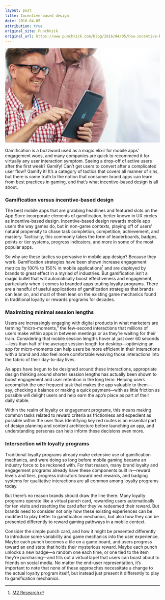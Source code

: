 ```yaml
---
layout: post
title: Incentive-based design
date: 2016-04-05
attribution: true
original_site: Punchkick
original_url: https://www.punchkick.com/blog/2016/04/05/how-incentive-based-design-can-maximize-app-engagement
---
```


![A man smiles while showing another man something on an iPad, presumably a delightful incentive-based design pattern.](/assets/incentive-based-design.jpeg)

Gamification is a buzzword used as a magic elixir for mobile apps’ engagement woes, and many companies are quick to recommend it for virtually any user interaction symptom. Seeing a drop-off of active users after the first week? Gamify! Can’t get users to convert after a complicated user flow? Gamify it! It’s a category of tactics that covers all manner of sins, but there is some truth to the notion that consumer brand apps can learn from best practices in gaming, and that’s what incentive-based design is all about.

### Gamification versus incentive-based design

The best mobile apps that are grabbing headlines and featured slots on the App Store incorporate elements of gamification, better known in UX circles as incentive-based design. Incentive-based design rewards mobile app users the way games do, but in non-game contexts, playing off of users’ natural propensity to chase task completion, competition, achievement, and mastery. Tactically, this commonly takes the form of leaderboards, badges, points or tier systems, progress indicators, and more in some of the most popular apps.

So why are these tactics so pervasive in mobile app design? Because they work. Gamification strategies have been shown increase engagement metrics by 100% to 150% in mobile applications[^1] and are deployed by brands to great effect in a myriad of industries. But gamification isn’t a magic bullet that will automatically boost effectiveness and engagement, particularly when it comes to branded apps touting loyalty programs. There are a handful of useful applications of gamification strategies that brands can lean on, and most of them lean on the existing game mechanics found in traditional loyalty or rewards programs for decades.

### Maximizing minimal session lengths

Users are increasingly engaging with digital products in what marketers are terming “micro-moments,” the few-second interactions that millions of users make within apps in between meetings or as they’re waiting for their train. Considering that mobile session lengths hover at just over 60 seconds—less than half of the average session length for desktop—optimizing an app for micro-moments can help users be more efficient in their interactions with a brand and also feel more comfortable weaving those interactions into the fabric of their day-to-day lives.

As apps have begun to be designed around these interactions, appropriate design thinking around shorter session lengths has actually been shown to boost engagement and user retention in the long term. Helping users accomplish the one frequent task that makes the app valuable to them—say, checking a balance or making a quick payment—with as little friction as possible will delight users and help earn the app’s place as part of their daily stable.

Within the realm of loyalty or engagement programs, this means making common tasks related to reward criteria as frictionless and expedient as possible within the user flow. Identifying key red routes is an essential part of design planning and content architecture before launching an app, and understanding personas can help inform these decisions even more.

### Intersection with loyalty programs 

Traditional loyalty programs already make extensive use of gamification mechanics, and were doing so long before mobile gaming became an industry force to be reckoned with. For that reason, many brand loyalty and engagement programs already have these components built in—reward levels and tiers, progress indicators toward next rewards, and badging systems for qualitative interactions are all common among loyalty programs today.

But there’s no reason brands should draw the line there. Many loyalty programs operate like a virtual punch card, rewarding users automatically for ten visits and resetting the card after they’ve redeemed their reward. But brands need to consider not only how these existing experiences can be modified to play better to gamification mechanics, but also how they can be presented differently to reward gaming pathways in a mobile context.

Consider the simple punch card, and how it might be presented differently to introduce some variability and game mechanics into the user experience. Maybe each punch becomes a tile on a game board, and users progress toward an end state that holds their mysterious reward. Maybe each punch unlocks a new badge—a random one each time, or one tied to the item they’re purchasing—and fills out a virtual lapel that users can boast about to friends on social media. No matter the end-user representation, it’s important to note that none of these approaches necessitate a change to the actual loyalty program itself, but instead just present it differently to play to gamification mechanics.

[^1]: [M2 Research](http://www.slideshare.net/wandameloni/gamification-in-2012-trends-in-consumer-and-enterprise-markets-13453048)